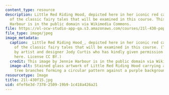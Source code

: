 ```yaml
---
content_type: resource
description: Little Red Riding Hood, depicted here in her iconic red cape, is one
  of the classic fairy tales that will be examined in this course. This image by Jennie
  Harbour is in the public domain via Wikimedia Commons.
file: https://ol-ocw-studio-app-qa.s3.amazonaws.com/courses/21l-430-popular-culture-and-narrative-use-and-abuse-of-the-fairy-tale-fall-2015/4fef6e3d7378250919b91c418a426a21_21l-430f15.jpg
file_type: image/jpeg
image_metadata:
  caption: _Little Red Riding Hood_, depicted here in her iconic red cape, is one
    of the classic fairy tales that will be examined in this course. (This image is
    by artist and designer Jody Curtis who has kindly given permission for it to appear
    here. License CC BY.)
  credit: This image by Jennie Harbour is in the public domain via Wikimedia Commons.
  image-alt: Stained glass artwork of Little Red Riding Hood carrying a basket with
    tree branches forming a circular pattern against a purple background.
resourcetype: Image
title: 21l-430f15.jpg
uid: 4fef6e3d-7378-2509-19b9-1c418a426a21
---
```

